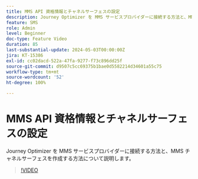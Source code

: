 ```yaml
---
title: MMS API 資格情報とチャネルサーフェスの設定
description: Journey Optimizer を MMS サービスプロバイダーに接続する方法と、MMS チャネルサーフェスを作成する方法について説明します。
feature: SMS
role: Admin
level: Beginner
doc-type: Feature Video
duration: 85
last-substantial-update: 2024-05-03T00:00:00Z
jira: KT-15386
exl-id: cc02dacd-522a-47fa-9277-f73c896dd25f
source-git-commit: d9507c5cc69375b1bae0d5582214d34601a55c75
workflow-type: tm+mt
source-wordcount: '52'
ht-degree: 100%

---
```


# MMS API 資格情報とチャネルサーフェスの設定

Journey Optimizer を MMS サービスプロバイダーに接続する方法と、MMS チャネルサーフェスを作成する方法について説明します。

>[!VIDEO](https://video.tv.adobe.com/v/3438047/?learn=on&captions=jpn)
